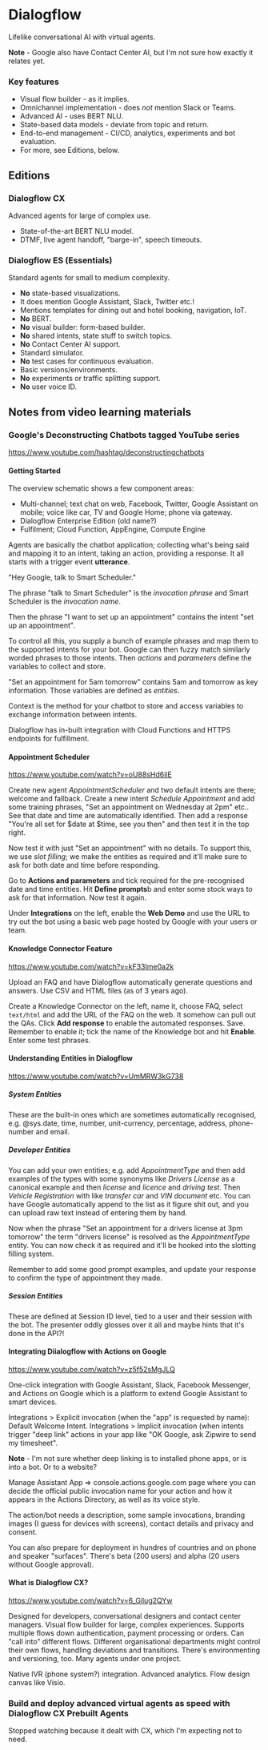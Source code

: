 # Dialogflow

Lifelike conversational AI with virtual agents.

**Note** - Google also have Contact Center AI, but I'm not sure how exactly it relates yet.

### Key features

- Visual flow builder - as it implies.
- Omnichannel implementation - does _not_ mention Slack or Teams.
- Advanced AI - uses BERT NLU.
- State-based data models - deviate from topic and return.
- End-to-end management - CI/CD, analytics, experiments and bot evaluation.
- For more, see Editions, below.

## Editions

### Dialogflow CX

Advanced agents for large of complex use.

- State-of-the-art BERT NLU model.
- DTMF, live agent handoff, "barge-in", speech timeouts.

### Dialogflow ES (Essentials)

Standard agents for small to medium complexity.

- **No** state-based visualizations.
- It does mention Google Assistant, Slack, Twitter etc.!
- Mentions templates for dining out and hotel booking, navigation, IoT.
- **No** BERT.
- **No** visual builder: form-based builder.
- **No** shared intents, state stuff to switch topics.
- **No** Contact Center AI support.
- Standard simulator.
- **No** test cases for continuous evaluation.
- Basic versions/environments.
- **No** experiments or traffic splitting support.
- **No** user voice ID.

## Notes from video learning materials

### Google's Deconstructing Chatbots tagged YouTube series

https://www.youtube.com/hashtag/deconstructingchatbots

#### Getting Started

The overview schematic shows a few component areas:

- Multi-channel; text chat on web, Facebook, Twitter, Google Assistant on mobile; voice like car, TV and Google Home; phone via gateway.
- Dialogflow Enterprise Edition (old name?)
- Fulfilment; Cloud Function, AppEngine, Compute Engine

Agents are basically the chatbot application; collecting what's being said and mapping it to an intent, taking an action, providing a response. It all starts with a trigger event **utterance**.

"Hey Google, talk to Smart Scheduler."

The phrase "talk to Smart Scheduler" is the _invocation phrase_ and Smart Scheduler is the _invocation name_.

Then the phrase "I want to set up an appointment" contains the intent "set up an appointment".

To control all this, you supply a bunch of example phrases and map them to the supported intents for your bot. Google can then fuzzy match similarly worded phrases to those intents. Then _actions_ and _parameters_ define the variables to collect and store.

"Set an appointment for 5am tomorrow" contains 5am and tomorrow as key information. Those variables are defined as _entities_.

Context is the method for your chatbot to store and access variables to exchange information between intents.

Dialogflow has in-built integration with Cloud Functions and HTTPS endpoints for fulfillment.

#### Appointment Scheduler

https://www.youtube.com/watch?v=oU88sHd6ilE

Create new agent _AppointmentScheduler_ and two default intents are there; welcome and fallback. Create a new intent _Schedule Appointment_ and add some training phrases, "Set an appointment on Wednesday at 2pm" etc.. See that date and time are automatically identified. Then add a response "You're all set for $date at $time, see you then" and then test it in the top right.

Now test it with just "Set an appointment" with no details. To support this, we use _slot filling_; we make the entities as required and it'll make sure to ask for both date and time before responding.

Go to **Actions and parameters** and tick required for the pre-recognised date and time entities. Hit **Define prompts**b and enter some stock ways to ask for that information. Now test it again.

Under **Integrations** on the left, enable the **Web Demo** and use the URL to try out the bot using a basic web page hosted by Google with your users or team.

#### Knowledge Connector Feature

https://www.youtube.com/watch?v=kF33Ime0a2k

Upload an FAQ and have Dialogflow automatically generate questions and answers. Use CSV and HTML files (as of 3 years ago).

Create a Knowledge Connector on the left, name it, choose FAQ, select `text/html` and add the URL of the FAQ on the web. It somehow can pull out the QAs. Click **Add response** to enable the automated responses. Save. Remember to enable it; tick the name of the Knowledge bot and hit **Enable**. Enter some test phrases.

#### Understanding Entities in Dialogflow

https://www.youtube.com/watch?v=UmMRW3kG738

##### System Entities
These are the built-in ones which are sometimes automatically recognised, e.g. @sys.date, time, number, unit-currency, percentage, address, phone-number and email.

##### Developer Entities

You can add your own entities; e.g. add _AppointmentType_ and then add examples of the types with some synonyms like _Drivers License_ as a canonical example and then _license_ and _licence_ and _driving test_. Then _Vehicle Registration_ with like _transfer car_ and _VIN document_ etc. You can have Google automatically append to the list as it figure shit out, and you can upload raw text instead of entering them by hand.

Now when the phrase "Set an appointment for a drivers license at 3pm tomorrow" the term "drivers license" is resolved as the _AppointmentType_ entity. You can now check it as required and it'll be hooked into the slotting filling system.

Remember to add some good prompt examples, and update your response to confirm the type of appointment they made.

##### Session Entities

These are defined at Session ID level, tied to a user and their session with the bot. The presenter oddly glosses over it all and maybe hints that it's done in the API?!

#### Integrating Diialogflow with Actions on Google

https://www.youtube.com/watch?v=z5f52sMgJLQ

One-click integration with Google Assistant, Slack, Facebook Messenger, and Actions on Google which is a platform to extend Google Assistant to smart devices.

Integrations > Explicit invocation (when the "app" is requested by name): Default Welcome Intent.
Integrations > Implicit invocation (when intents trigger "deep link" actions in your app like "OK Google, ask Zipwire to send my timesheet".

**Note** - I'm not sure whether deep linking is to installed phone apps, or is into a bot. Or to a website? 

Manage Assistant App => console.actions.google.com page where you can decide the official public invocation name for your action and how it appears in the Actions Directory, as well as its voice style.

The action/bot needs a description, some sample invocations, branding images (I guess for devices with screens), contact details and privacy and consent.

You can also prepare for deployment in hundres of countries and on phone and speaker "surfaces". There's beta (200 users) and alpha (20 users without Google approval).

#### What is Dialogflow CX?

https://www.youtube.com/watch?v=6_Gilug2QYw

Designed for developers, conversational designers and contact center managers. Visual flow builder for large, complex experiences. Supports multiple flows down authentication, payment processing or orders. Can "call into" different flows. Different organisational departments might control their own flows, handling deviations and transitions. There's environmenting and versioning, too. Many agents under one project.

Native IVR (phone system?) integration. Advanced analytics. Flow design canvas like Visio.

### Build and deploy advanced virtual agents as speed with Dialogflow CX Prebuilt Agents

Stopped watching because it dealt with CX, which I'm expecting not to need.
